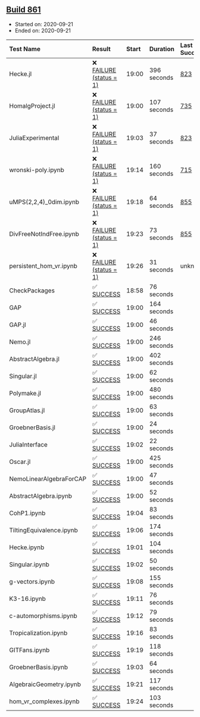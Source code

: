 ## [Build 861](https://oscarci.mathematik.uni-kl.de/job/oscar-stable/861/)

* Started on: 2020-09-21
* Ended on: 2020-09-21

| Test Name    | Result | Start | Duration | Last Success | First Failure |
|:-------------|:-------|:------|:---------|:-------------|:--------------|
| Hecke.jl | ❌ [FAILURE (status = 1)](https://oscarci.mathematik.uni-kl.de/job/oscar-stable/861/artifact/logs/build-861/Hecke.jl.log) | 19:00 | 396 seconds | [823](https://oscarci.mathematik.uni-kl.de/job/oscar-stable/823/) | [824](https://oscarci.mathematik.uni-kl.de/job/oscar-stable/824/) |
| HomalgProject.jl | ❌ [FAILURE (status = 1)](https://oscarci.mathematik.uni-kl.de/job/oscar-stable/861/artifact/logs/build-861/HomalgProject.jl.log) | 19:00 | 107 seconds | [735](https://oscarci.mathematik.uni-kl.de/job/oscar-stable/735/) | [736](https://oscarci.mathematik.uni-kl.de/job/oscar-stable/736/) |
| JuliaExperimental | ❌ [FAILURE (status = 1)](https://oscarci.mathematik.uni-kl.de/job/oscar-stable/861/artifact/logs/build-861/JuliaExperimental.log) | 19:03 | 37 seconds | [823](https://oscarci.mathematik.uni-kl.de/job/oscar-stable/823/) | [824](https://oscarci.mathematik.uni-kl.de/job/oscar-stable/824/) |
| wronski-poly.ipynb | ❌ [FAILURE (status = 1)](https://oscarci.mathematik.uni-kl.de/job/oscar-stable/861/artifact/logs/build-861/wronski-poly.ipynb.log) | 19:14 | 160 seconds | [715](https://oscarci.mathematik.uni-kl.de/job/oscar-stable/715/) | [716](https://oscarci.mathematik.uni-kl.de/job/oscar-stable/716/) |
| uMPS(2,2,4)_0dim.ipynb | ❌ [FAILURE (status = 1)](https://oscarci.mathematik.uni-kl.de/job/oscar-stable/861/artifact/logs/build-861/uMPS-2-2-4-_0dim.ipynb.log) | 19:18 | 64 seconds | [855](https://oscarci.mathematik.uni-kl.de/job/oscar-stable/855/) | [856](https://oscarci.mathematik.uni-kl.de/job/oscar-stable/856/) |
| DivFreeNotIndFree.ipynb | ❌ [FAILURE (status = 1)](https://oscarci.mathematik.uni-kl.de/job/oscar-stable/861/artifact/logs/build-861/DivFreeNotIndFree.ipynb.log) | 19:23 | 73 seconds | [855](https://oscarci.mathematik.uni-kl.de/job/oscar-stable/855/) | [856](https://oscarci.mathematik.uni-kl.de/job/oscar-stable/856/) |
| persistent_hom_vr.ipynb | ❌ [FAILURE (status = 1)](https://oscarci.mathematik.uni-kl.de/job/oscar-stable/861/artifact/logs/build-861/persistent_hom_vr.ipynb.log) | 19:26 | 31 seconds | unknown | unknown |
| CheckPackages | ✅ [SUCCESS](https://oscarci.mathematik.uni-kl.de/job/oscar-stable/861/artifact/logs/build-861/CheckPackages.log) | 18:58 | 76 seconds |  |  |
| GAP | ✅ [SUCCESS](https://oscarci.mathematik.uni-kl.de/job/oscar-stable/861/artifact/logs/build-861/GAP.log) | 19:00 | 164 seconds |  |  |
| GAP.jl | ✅ [SUCCESS](https://oscarci.mathematik.uni-kl.de/job/oscar-stable/861/artifact/logs/build-861/GAP.jl.log) | 19:00 | 46 seconds |  |  |
| Nemo.jl | ✅ [SUCCESS](https://oscarci.mathematik.uni-kl.de/job/oscar-stable/861/artifact/logs/build-861/Nemo.jl.log) | 19:00 | 246 seconds |  |  |
| AbstractAlgebra.jl | ✅ [SUCCESS](https://oscarci.mathematik.uni-kl.de/job/oscar-stable/861/artifact/logs/build-861/AbstractAlgebra.jl.log) | 19:00 | 402 seconds |  |  |
| Singular.jl | ✅ [SUCCESS](https://oscarci.mathematik.uni-kl.de/job/oscar-stable/861/artifact/logs/build-861/Singular.jl.log) | 19:00 | 62 seconds |  |  |
| Polymake.jl | ✅ [SUCCESS](https://oscarci.mathematik.uni-kl.de/job/oscar-stable/861/artifact/logs/build-861/Polymake.jl.log) | 19:00 | 480 seconds |  |  |
| GroupAtlas.jl | ✅ [SUCCESS](https://oscarci.mathematik.uni-kl.de/job/oscar-stable/861/artifact/logs/build-861/GroupAtlas.jl.log) | 19:00 | 63 seconds |  |  |
| GroebnerBasis.jl | ✅ [SUCCESS](https://oscarci.mathematik.uni-kl.de/job/oscar-stable/861/artifact/logs/build-861/GroebnerBasis.jl.log) | 19:00 | 24 seconds |  |  |
| JuliaInterface | ✅ [SUCCESS](https://oscarci.mathematik.uni-kl.de/job/oscar-stable/861/artifact/logs/build-861/JuliaInterface.log) | 19:02 | 22 seconds |  |  |
| Oscar.jl | ✅ [SUCCESS](https://oscarci.mathematik.uni-kl.de/job/oscar-stable/861/artifact/logs/build-861/Oscar.jl.log) | 19:00 | 425 seconds |  |  |
| NemoLinearAlgebraForCAP | ✅ [SUCCESS](https://oscarci.mathematik.uni-kl.de/job/oscar-stable/861/artifact/logs/build-861/NemoLinearAlgebraForCAP.log) | 19:00 | 47 seconds |  |  |
| AbstractAlgebra.ipynb | ✅ [SUCCESS](https://oscarci.mathematik.uni-kl.de/job/oscar-stable/861/artifact/logs/build-861/AbstractAlgebra.ipynb.log) | 19:00 | 52 seconds |  |  |
| CohP1.ipynb | ✅ [SUCCESS](https://oscarci.mathematik.uni-kl.de/job/oscar-stable/861/artifact/logs/build-861/CohP1.ipynb.log) | 19:04 | 83 seconds |  |  |
| TiltingEquivalence.ipynb | ✅ [SUCCESS](https://oscarci.mathematik.uni-kl.de/job/oscar-stable/861/artifact/logs/build-861/TiltingEquivalence.ipynb.log) | 19:06 | 174 seconds |  |  |
| Hecke.ipynb | ✅ [SUCCESS](https://oscarci.mathematik.uni-kl.de/job/oscar-stable/861/artifact/logs/build-861/Hecke.ipynb.log) | 19:01 | 104 seconds |  |  |
| Singular.ipynb | ✅ [SUCCESS](https://oscarci.mathematik.uni-kl.de/job/oscar-stable/861/artifact/logs/build-861/Singular.ipynb.log) | 19:02 | 50 seconds |  |  |
| g-vectors.ipynb | ✅ [SUCCESS](https://oscarci.mathematik.uni-kl.de/job/oscar-stable/861/artifact/logs/build-861/g-vectors.ipynb.log) | 19:08 | 155 seconds |  |  |
| K3-16.ipynb | ✅ [SUCCESS](https://oscarci.mathematik.uni-kl.de/job/oscar-stable/861/artifact/logs/build-861/K3-16.ipynb.log) | 19:11 | 76 seconds |  |  |
| c-automorphisms.ipynb | ✅ [SUCCESS](https://oscarci.mathematik.uni-kl.de/job/oscar-stable/861/artifact/logs/build-861/c-automorphisms.ipynb.log) | 19:12 | 79 seconds |  |  |
| Tropicalization.ipynb | ✅ [SUCCESS](https://oscarci.mathematik.uni-kl.de/job/oscar-stable/861/artifact/logs/build-861/Tropicalization.ipynb.log) | 19:16 | 83 seconds |  |  |
| GITFans.ipynb | ✅ [SUCCESS](https://oscarci.mathematik.uni-kl.de/job/oscar-stable/861/artifact/logs/build-861/GITFans.ipynb.log) | 19:19 | 118 seconds |  |  |
| GroebnerBasis.ipynb | ✅ [SUCCESS](https://oscarci.mathematik.uni-kl.de/job/oscar-stable/861/artifact/logs/build-861/GroebnerBasis.ipynb.log) | 19:03 | 64 seconds |  |  |
| AlgebraicGeometry.ipynb | ✅ [SUCCESS](https://oscarci.mathematik.uni-kl.de/job/oscar-stable/861/artifact/logs/build-861/AlgebraicGeometry.ipynb.log) | 19:21 | 117 seconds |  |  |
| hom_vr_complexes.ipynb | ✅ [SUCCESS](https://oscarci.mathematik.uni-kl.de/job/oscar-stable/861/artifact/logs/build-861/hom_vr_complexes.ipynb.log) | 19:24 | 103 seconds |  |  |
